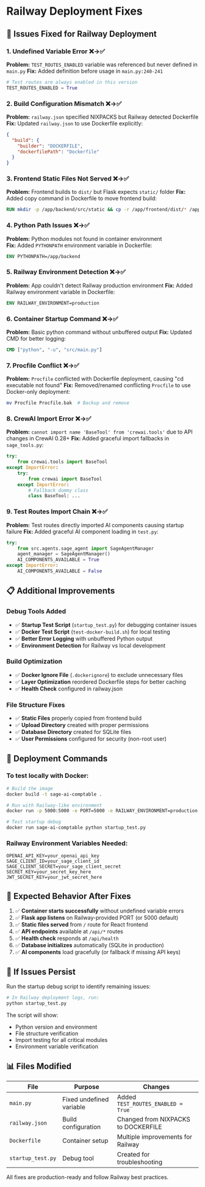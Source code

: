 # Railway Deployment Fixes

## 🚀 Issues Fixed for Railway Deployment

### 1. **Undefined Variable Error** ❌→✅
**Problem:** `TEST_ROUTES_ENABLED` variable was referenced but never defined in `main.py`
**Fix:** Added definition before usage in `main.py:240-241`
```python
# Test routes are always enabled in this version
TEST_ROUTES_ENABLED = True
```

### 2. **Build Configuration Mismatch** ❌→✅
**Problem:** `railway.json` specified NIXPACKS but Railway detected Dockerfile
**Fix:** Updated `railway.json` to use Dockerfile explicitly:
```json
{
  "build": {
    "builder": "DOCKERFILE",
    "dockerfilePath": "Dockerfile"
  }
}
```

### 3. **Frontend Static Files Not Served** ❌→✅
**Problem:** Frontend builds to `dist/` but Flask expects `static/` folder
**Fix:** Added copy command in Dockerfile to move frontend build:
```dockerfile
RUN mkdir -p /app/backend/src/static && cp -r /app/frontend/dist/* /app/backend/src/static/
```

### 4. **Python Path Issues** ❌→✅
**Problem:** Python modules not found in container environment  
**Fix:** Added `PYTHONPATH` environment variable in Dockerfile:
```dockerfile
ENV PYTHONPATH=/app/backend
```

### 5. **Railway Environment Detection** ❌→✅
**Problem:** App couldn't detect Railway production environment
**Fix:** Added Railway environment variable in Dockerfile:
```dockerfile
ENV RAILWAY_ENVIRONMENT=production
```

### 6. **Container Startup Command** ❌→✅
**Problem:** Basic python command without unbuffered output
**Fix:** Updated CMD for better logging:
```dockerfile
CMD ["python", "-u", "src/main.py"]
```

### 7. **Procfile Conflict** ❌→✅  
**Problem:** `Procfile` conflicted with Dockerfile deployment, causing "cd executable not found"
**Fix:** Removed/renamed conflicting `Procfile` to use Docker-only deployment:
```bash
mv Procfile Procfile.bak  # Backup and remove
```

### 8. **CrewAI Import Error** ❌→✅
**Problem:** `cannot import name 'BaseTool' from 'crewai.tools'` due to API changes in CrewAI 0.28+
**Fix:** Added graceful import fallbacks in `sage_tools.py`:
```python
try:
    from crewai.tools import BaseTool
except ImportError:
    try:
        from crewai import BaseTool
    except ImportError:
        # Fallback dummy class
        class BaseTool: ...
```

### 9. **Test Routes Import Chain** ❌→✅
**Problem:** Test routes directly imported AI components causing startup failure
**Fix:** Added graceful AI component loading in `test.py`:
```python
try:
    from src.agents.sage_agent import SageAgentManager
    agent_manager = SageAgentManager()
    AI_COMPONENTS_AVAILABLE = True
except ImportError:
    AI_COMPONENTS_AVAILABLE = False
```

## 📋 Additional Improvements

### Debug Tools Added
- ✅ **Startup Test Script** (`startup_test.py`) for debugging container issues
- ✅ **Docker Test Script** (`test-docker-build.sh`) for local testing
- ✅ **Better Error Logging** with unbuffered Python output
- ✅ **Environment Detection** for Railway vs local development

### Build Optimization
- ✅ **Docker Ignore File** (`.dockerignore`) to exclude unnecessary files
- ✅ **Layer Optimization** reordered Dockerfile steps for better caching
- ✅ **Health Check** configured in railway.json

### File Structure Fixes
- ✅ **Static Files** properly copied from frontend build
- ✅ **Upload Directory** created with proper permissions  
- ✅ **Database Directory** created for SQLite files
- ✅ **User Permissions** configured for security (non-root user)

## 🔧 Deployment Commands

### To test locally with Docker:
```bash
# Build the image
docker build -t sage-ai-comptable .

# Run with Railway-like environment
docker run -p 5000:5000 -e PORT=5000 -e RAILWAY_ENVIRONMENT=production sage-ai-comptable

# Test startup debug
docker run sage-ai-comptable python startup_test.py
```

### Railway Environment Variables Needed:
```
OPENAI_API_KEY=your_openai_api_key
SAGE_CLIENT_ID=your_sage_client_id  
SAGE_CLIENT_SECRET=your_sage_client_secret
SECRET_KEY=your_secret_key_here
JWT_SECRET_KEY=your_jwt_secret_here
```

## 🎯 Expected Behavior After Fixes

1. ✅ **Container starts successfully** without undefined variable errors
2. ✅ **Flask app listens** on Railway-provided PORT (or 5000 default)
3. ✅ **Static files served** from `/` route for React frontend  
4. ✅ **API endpoints** available at `/api/*` routes
5. ✅ **Health check** responds at `/api/health`
6. ✅ **Database initializes** automatically (SQLite in production)
7. ✅ **AI components** load gracefully (or fallback if missing API keys)

## 🚨 If Issues Persist

Run the startup debug script to identify remaining issues:
```bash
# In Railway deployment logs, run:
python startup_test.py
```

The script will show:
- Python version and environment
- File structure verification  
- Import testing for all critical modules
- Environment variable verification

## 📊 Files Modified

| File | Purpose | Changes |
|------|---------|---------|
| `main.py` | Fixed undefined variable | Added `TEST_ROUTES_ENABLED = True` |
| `railway.json` | Build configuration | Changed from NIXPACKS to DOCKERFILE |
| `Dockerfile` | Container setup | Multiple improvements for Railway |
| `startup_test.py` | Debug tool | Created for troubleshooting |

All fixes are production-ready and follow Railway best practices.